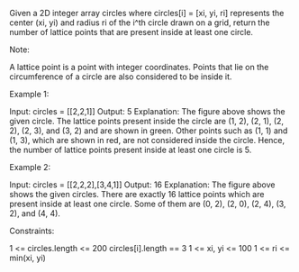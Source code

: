 Given a 2D integer array circles where circles[i] = [xi, yi, ri] represents
the center (xi, yi) and radius ri of the i^th circle drawn on a grid, return
the number of lattice points that are present inside at least one circle.

Note:


A lattice point is a point with integer coordinates.
Points that lie on the circumference of a circle are also considered to be
inside it.



Example 1:


Input: circles = [[2,2,1]]
Output: 5
Explanation:
The figure above shows the given circle.
The lattice points present inside the circle are (1, 2), (2, 1), (2, 2), (2,
3), and (3, 2) and are shown in green.
Other points such as (1, 1) and (1, 3), which are shown in red, are not
considered inside the circle.
Hence, the number of lattice points present inside at least one circle is 5.

Example 2:


Input: circles = [[2,2,2],[3,4,1]]
Output: 16
Explanation:
The figure above shows the given circles.
There are exactly 16 lattice points which are present inside at least one
circle. 
Some of them are (0, 2), (2, 0), (2, 4), (3, 2), and (4, 4).



Constraints:


1 <= circles.length <= 200
circles[i].length == 3
1 <= xi, yi <= 100
1 <= ri <= min(xi, yi)




